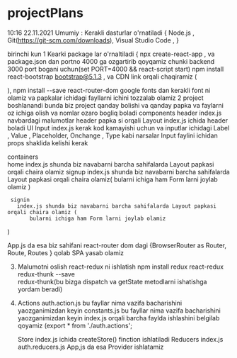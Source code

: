 # projectPlans
10:16 22.11.2021
Umumiy : 
Kerakli dasturlar o'rnatiladi  { 
Node.js , 
Git(https://git-scm.com/downloads), 
Visual Studio Code , 
}

birinchi kun
1 Kearki package lar o'rnaltiladi {
npx create-react-app <project name >  , 
va package.json dan portno 4000 ga ozgartirib qoyqamiz chunki backend 3000 port bogani uchun(set PORT=4000 && react-script start)
npm install react-bootstrap bootstrap@5.1.3 , 
va CDN link orqali chaqiramiz (
<link
  rel="stylesheet"
  href="https://cdn.jsdelivr.net/npm/bootstrap@5.1.3/dist/css/bootstrap.min.css"
  integrity="sha384-1BmE4kWBq78iYhFldvKuhfTAU6auU8tT94WrHftjDbrCEXSU1oBoqyl2QvZ6jIW3"
  crossorigin="anonymous"
/>
),
npm install --save react-router-dom
google fonts dan kerakli font ni olamiz
va papkalar ichidagi fayllarni ichini tozzalab olamiz
2 project boshlanandi 
bunda biz project qanday bolishi va qanday papka va faylarni oz ichiga olish va nomlar ozaro bogliq boladi
   components
        header
          index.js navbardagi malumotlar header papka si orqali 
        Layout
          index.js ichida header boladi
        UI
          Input
            index.js kerak kod kamayishi uchun va inputlar ichidagi Label ,  Value , Placeholder, Onchange , Type kabi narsalar Input faylini ichidan props shaklida kelishi kerak

   containers  
     home 
       index.js shunda biz navabarni barcha sahifalarda Layout papkasi orqali chaira olamiz
     signup
       index.js shunda biz navabarni barcha sahifalarda Layout papkasi orqali chaira olamiz(
           bularni ichiga ham Form larni joylab olamiz
)
       
     signin
       index.js shunda biz navabarni barcha sahifalarda Layout papkasi orqali chaira olamiz (
           bularni ichiga ham Form larni joylab olamiz

)

   App.js da esa biz sahifani react-router dom dagi {BrowserRouter as Router, Route, Routes } qolab SPA yasab olamiz

 3. Malumotni oslish react-redux ni ishlatish
    npm install redux react-redux redux-thunk --save   
      redux-thunk(bu bizga dispatch va getState metodlarni ishatishga yordam beradi)


 4. Actions
      auth.action.js bu fayllar nima vazifa bacharishini yaozganimizdan keyin 
      constants.js   bu fayllar nima vazifa bacharishini yaozganimizdan keyin 
      index.js  orqali barcha faylda ishlashini belgilab qoyamiz (export * from './auth.actions';

    Store
      index.js ichida createStore() finction ishlatiladi
    Reducers
     index.js
     auth.reducers.js 
   App,js da esa Provider ishlatamiz
   
